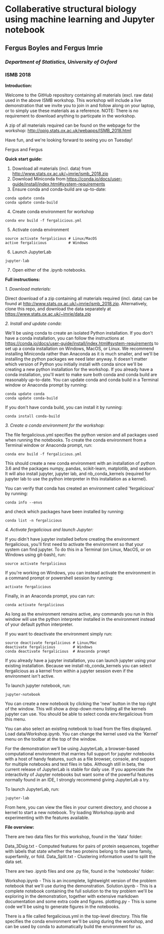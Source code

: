 Collaberative structural biology using machine learning and Jupyter notebook
============================================================================
## Fergus Boyles and Fergus Imrie
### _Department of Statistics, University of Oxford_
### ISMB 2018

__Introduction:__

Welcome to the GitHub repository containing all materials (excl. raw data) used in the above ISMB workshop.
This workshop will include a live demonstration that we invite you to join in and follow along on your laptop, or to simply use these materials as a reference. 
NOTE: There is no requirement to download anything to particpate in the workshop.

A zip of all materials required can be found on the webpage for the workshop: http://opig.stats.ox.ac.uk/webapps/ISMB_2018.html

Have fun, and we're looking forward to seeing you on Tuesday!

Fergus and Fergus

__Quick start guide:__
1. Download all materials (incl. data) from http://www.stats.ox.ac.uk/~imrie/ismb_2018.zip
2. Download Miniconda from https://conda.io/docs/user-guide/install/index.html#system-requirements
3. Ensure conda and conda-build are up-to-date:
```
conda update conda
conda update conda-build
```
4. Create conda environment for workshop
```
conda env build -f fergalicious.yml
```
5. Activate conda environment
```
source activate fergalicious # Linux/MacOS
active fergalicious          # Windows
```
6. Launch JupyterLab
```
jupyter-lab
```
7. Open either of the .ipynb notebooks.

__Full instructions:__

_1. Download materials:_

Direct download of a zip containing all materials required (incl. data) can be found at http://www.stats.ox.ac.uk/~imrie/ismb_2018.zip.
Alternatively, clone this repo, and download the data separately at https://www.stats.ox.ac.uk/~imrie/data.zip

_2. Install and update conda:_

We'll be using conda to create an isolated Python installation. If you don't have a conda installation, you can follow the instructions at https://conda.io/docs/user-guide/install/index.html#system-requirements to set up a conda installation on Windows, MacOS, or Linux. We recommend installing Miniconda rather than Anaconda as it is much smaller, and we'll be installing the python packages we need later anyway. It doesn't matter which version of Python you initially install with conda since we'll be creating a new python installation for the workshop. If you already have a conda installation, you'll want to make sure both conda and conda build are reasonably up-to-date. You can update conda and conda build in a Terminal window or Anaconda prompt by running:
```
conda update conda
conda update conda-build
```

If you don't have conda build, you can install it by running:
```
conda install conda-build
```

_3. Create a conda environment for the workshop:_

The file fergalicious.yml specifies the python version and all packages used when running the notebooks. To create the conda environment from a Terminal window or Anaconda prompt, run:
```
conda env build -f fergalicious.yml
```
This should create a new conda environment with an installation of python 3.6 and the packages numpy, pandas, scikit-learn, matplotlib, and seaborn. It will also install jupyter, jupyter lab, and nb_conda_kernels (required for jupyter lab to use the python interpreter in this installation as a kernel).

You can verify that conda has created an environment called 'fergalicious' by running:
```
conda info --envs
```
and check which packages have been installed by running:
```
conda list -n fergalicious
```
_4. Activate fergalicious and launch Jupyter:_

If you didn't have jupyter installed before creating the environment fergalicious, you'll first need to activate the environment so that your system can find jupyter. To do this in a Terminal (on Linux, MacOS, or on Windows using git-bash), run:
```
source activate fergalicious
```
If you're working on Windows, you can instead activate the environment in a command prompt or powershell session by running:
```
activate fergalicious
```
Finally, in an Anaconda prompt, you can run:
```
conda activate fergalicious
```
As long as the environment remains active, any commands you run in this window will use the python interpreter installed in the environment instead of your default python interpreter.

If you want to deactivate the environment simply run:
```
source deactivate fergalicious # Linux/Mac
deactivate fergalicious        # Windows
conda deactivate fergalicious  # Anaconda prompt
```
If you already have a jupyter installation, you can launch jupyter using your existing installation. Because we install nb_conda_kernels you can select fergalicious as a kernel from within a jupyter session even if the environment isn't active.

To launch jupyter notebook, run:
```
jupyter-notebook
```
You can create a new notebook by clicking the 'new' button in the top right of the window. This will show a drop-down menu listing all the kernels jupyter can use. You should be able to select conda env:fergalicious from this menu.

You can also select an existing notebook to load from the files displayed. Load data/Workshop.ipynb. You can change the kernel used via the 'Kernel' menu on the toolbar at the top of the window.

For the demonstration we'll be using JupyterLab, a browser-based computational environment that marries full support for jupyter notebooks with a host of handy features, such as a file browser, console, and support for multiple notebooks and test files in tabs. Although still in beta, the current release of JupyterLab is stable for daily use. If you appreciate the interactivity of Jupyter notebooks but want some of the powerful features normally found in an IDE, I strongly recommend giving JupyterLab a try.

To launch JupyterLab, run:
```
jupyter-lab
```
From here, you can view the files in your current directory, and choose a kernel to start a new notebook. Try loading Workshop.ipynb and experimenting with the features available.

__File overview:__

There are two data files for this workshop, found in the 'data' folder:

Data_3Dsig.txt - Computed features for pairs of protein sequences, together with labels that state whether the two proteins belong to the same family, superfamily, or fold.
Data_Split.txt - Clustering information used to split the data set.

There are two .ipynb files and one .py file, found in the 'notebooks' folder:

Workshop.ipynb - This is an incomplete, lightweight version of the problem notebook that we'll use during the demonstration.
Solution.ipynb - This is a complete notebook containing the full solution to the toy problem we'll be exploring in the demonstration, together with extensive markdown documentation and some extra code and figures.
plotting.py - This is some code we'll be using to generate figures in the notebooks.

There is a file called fergalicious.yml in the top-level directory. This file specifies the conda environment we'll be using during the workshop, and can be used by conda to automatically build the environment for us.
